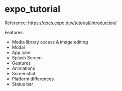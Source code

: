 # expo_tutorial

Reference: https://docs.expo.dev/tutorial/introduction/

Features:
- Media library access & image editing
- Modal
- App icon
- Splash Screen
- Gestures
- Animations
- Screenshot
- Platform differences
- Status bar
